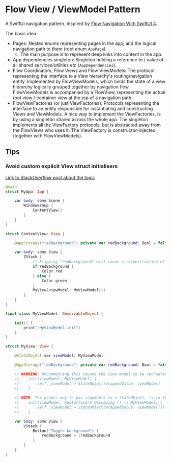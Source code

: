 # Flow View / ViewModel Pattern

A SwiftUI navigation pattern. Inspired by [Flow Navigation With SwiftUI 4](https://betterprogramming.pub/flow-navigation-with-swiftui-4-e006882c5efa).

The basic idea:
- Pages: Nested enums representing pages in the app, and the logical navigation path to them (root enum `AppPage`).
    - The main purpose is to represent deep links into content in the app.
- App dependencies singleton: Singleton holding a reference to / value of all shared services/utilities etc (`AppDependencies`).
- Flow Coordinators, Flow Views and Flow ViewModels: The protocol representing the interface to a View hierarchy's routing/navigation entity. Implemented by FlowViewModels, which holds the state of a view hierarchy logically grouped together by navigation flow. FlowViewModels is accompanied by a FlowView, representing the actual root view / container view at the top of a navigation path.
- FlowViewFactories (or just ViewFactories): Protocols representing the interface to an entity responsible for instantiating and constructing Views and ViewModels. A nice way to implement the ViewFactories, is by using a singleton shared across the whole app. The singleton implements all the ViewFactory protocols, but is abstracted away from the FlowViews who uses it. The ViewFactory is constructor-injected (together with FlowViewModels).

## Tips

### Avoid custom explicit View struct initialisers

[Link to StackOverflow post about the topic](https://stackoverflow.com/questions/73271168/a-swiftui-views-default-memberwise-initializer-vs-custom-initializer)

```swift
@main
struct MyApp: App {

    var body: some Scene {
        WindowGroup {
            ContentView()
        }
    }
}

struct ContentView: View {

    @AppStorage("redBackground") private var redBackground: Bool = false

    var body: some View {
        ZStack {
            // Flipping "redBackground" will cause a reconstruction of the view hierarchy
            if redBackground {
                Color.red
            } else {
                Color.green
            }
            MyView(viewModel: MyViewModel())
        }
    }
}

final class MyViewModel: ObservableObject {

    init() {
        print("MyViewModel.init")
    }
}

struct MyView: View {

    @StateObject var viewModel: MyViewModel

    @AppStorage("redBackground") private var redBackground: Bool = false

    // WARNING: Uncommenting this causes the view model to be recreated every reconstruction of the view!
    //    init(viewModel: MyViewModel) {
    //        self._viewModel = StateObject(wrappedValue: viewModel)
    //    }
    
    // NOTE: The proper way to pas arguments to a StateObject, is in the form of an @autoclosure like so:
    //    init(viewModel: @autoclosure @escaping () -> MyViewModel) {
    //        self._viewModel = StateObject(wrappedValue: viewModel())
    //    }

    var body: some View {
        VStack {
            Button("Toggle background") {
                redBackground = !redBackground
            }
        }
    }
}
```
